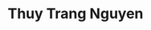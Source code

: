 ---
layout: album_gallery
resource: instagram
title: "Thuy Trang Nguyen"
description: "Instagram albums of Thuy Trang Nguyen</br>. Username: chin_19022"
active: gallery
images:
- image_path: /chin_19022/-1/20240104_143740_416838558_18114158932347304_1763708038331515456_n.jpg
  gallery-folder: /gallery/chin_19022/-1/
  gallery-name: -1
  gallery-date: March 2025
- image_path: /chin_19022/-2/20240215_200540_426447649_18118597591347304_1760033372779553669_n.jpg
  gallery-folder: /gallery/chin_19022/-2/
  gallery-name: -2
  gallery-date: March 2025
- image_path: /chin_19022/-3/20240112_230101_418771610_18115077061347304_4836224413172556986_n.jpg
  gallery-folder: /gallery/chin_19022/-3/
  gallery-name: -3
  gallery-date: March 2025
- image_path: /chin_19022/0/20240302_191027_430948108_18120130339347304_4856329537340169125_n.jpg
  gallery-folder: /gallery/chin_19022/0/
  gallery-name: 0
  gallery-date: March 2025
- image_path: /chin_19022/1/20231008_091727_387023637_18103255519347304_2723099292508008654_n.jpg
  gallery-folder: /gallery/chin_19022/1/
  gallery-name: 1
  gallery-date: March 2025
- image_path: /chin_19022/12/20240918_200828_460495523_18140639263347304_5139369864444245172_n.jpg
  gallery-folder: /gallery/chin_19022/12/
  gallery-name: 12
  gallery-date: March 2025
- image_path: /chin_19022/13/20240506_182643_441875738_18126585769347304_8155896353179433293_n.jpg
  gallery-folder: /gallery/chin_19022/13/
  gallery-name: 13
  gallery-date: March 2025
- image_path: /chin_19022/14/20240922_172611_461032203_18141042367347304_1643424162765993217_n.jpg
  gallery-folder: /gallery/chin_19022/14/
  gallery-name: 14
  gallery-date: March 2025
- image_path: /chin_19022/15/20231214_193722_411198081_18111700477347304_2555734236488164385_n.jpg
  gallery-folder: /gallery/chin_19022/15/
  gallery-name: 15
  gallery-date: March 2025
- image_path: /chin_19022/16/20231119_211226_404057048_18108705877347304_3615222175376662416_n.jpg
  gallery-folder: /gallery/chin_19022/16/
  gallery-name: 16
  gallery-date: March 2025
- image_path: /chin_19022/19/20241221_200354_470902731_18150485383347304_2583905253303549918_n.jpg
  gallery-folder: /gallery/chin_19022/19/
  gallery-name: 19
  gallery-date: March 2025
- image_path: /chin_19022/2/20231230_214652_415767533_18113555218347304_1672205101083812556_n.jpg
  gallery-folder: /gallery/chin_19022/2/
  gallery-name: 2
  gallery-date: March 2025
- image_path: /chin_19022/3/20230401_110611_338893780_1395009931233841_4738272667586821819_n.jpg
  gallery-folder: /gallery/chin_19022/3/
  gallery-name: 3
  gallery-date: March 2025
- image_path: /chin_19022/4/20250104_163135_472540761_18151997122347304_6832128925720360990_n.jpg
  gallery-folder: /gallery/chin_19022/4/
  gallery-name: 4
  gallery-date: March 2025
- image_path: /chin_19022/5/20230805_110300_363382435_18095167732347304_5144966833778925769_n.jpg
  gallery-folder: /gallery/chin_19022/5/
  gallery-name: 5
  gallery-date: March 2025
- image_path: /chin_19022/6/20230209_181457_329569565_1375959866491380_6601002761395982157_n.jpg
  gallery-folder: /gallery/chin_19022/6/
  gallery-name: 6
  gallery-date: March 2025
- image_path: /chin_19022/7/20240120_154415_421066953_18115893739347304_928781706727102896_n.jpg
  gallery-folder: /gallery/chin_19022/7/
  gallery-name: 7
  gallery-date: March 2025
- image_path: /chin_19022/8/20240609_130628_448111953_18130073590347304_5837547841973279530_n.jpg
  gallery-folder: /gallery/chin_19022/8/
  gallery-name: 8
  gallery-date: March 2025
- image_path: /chin_19022/9/20230718_151345_361830315_18092849530347304_3887818498226541070_n.jpg
  gallery-folder: /gallery/chin_19022/9/
  gallery-name: 9
  gallery-date: March 2025
---